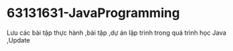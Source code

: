 # 63131631-JavaProgramming
Lưu các bài tập thực hành ,bài tập ,dự án lập trình trong quá trình học Java ,Update
